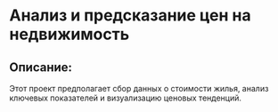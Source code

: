 # Анализ и предсказание цен на недвижимость
## Описание:
 Этот проект предполагает сбор данных о стоимости жилья, анализ ключевых показателей и визуализацию ценовых тенденций.